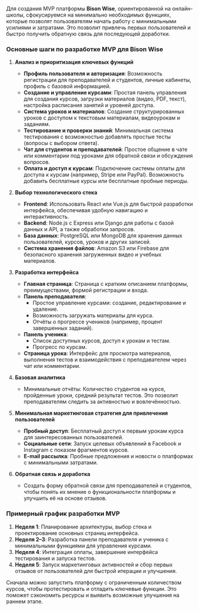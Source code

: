 Для создания MVP платформы **Bison Wise**, ориентированной на онлайн-школы, сфокусируемся на минимально необходимых функциях, которые позволят пользователям начать работу с минимальными усилиями и затратами. Это позволит привлечь первых пользователей и быстро получить обратную связь для последующей доработки. 

### Основные шаги по разработке MVP для Bison Wise

1. **Анализ и приоритизация ключевых функций**
   - **Профиль пользователя и авторизация**: Возможность регистрации для преподавателей и студентов, личные кабинеты, профиль с базовой информацией.
   - **Создание и управление курсами**: Простая панель управления для создания курсов, загрузки материалов (видео, PDF, текст), настройка расписания занятий и уровней доступа.
   - **Система уроков и материалов**: Создание структурированных уроков с доступом к текстовым материалам, видеоурокам и заданиям.
   - **Тестирование и проверки знаний**: Минимальная система тестирования с возможностью добавлять простые тесты (вопросы с выбором ответа).
   - **Чат для студентов и преподавателей**: Простое общение в чате или комментарии под уроками для обратной связи и обсуждения вопросов.
   - **Оплата и доступ к курсам**: Подключение системы оплаты для доступа к курсам (например, Stripe или PayPal). Возможность добавить бесплатные курсы или бесплатные пробные периоды.

2. **Выбор технологического стека**
   - **Frontend**: Использовать React или Vue.js для быстрой разработки интерфейса, обеспечивая удобную навигацию и интерактивность.
   - **Backend**: Node.js с Express или Django для работы с базой данных и API, а также обработки запросов.
   - **База данных**: PostgreSQL или MongoDB для хранения данных пользователей, курсов, уроков и других записей.
   - **Система хранения файлов**: Amazon S3 или Firebase для безопасного хранения загруженных видео и учебных материалов.

3. **Разработка интерфейса**
   - **Главная страница**: Страница с кратким описанием платформы, преимуществами, формой регистрации и входа.
   - **Панель преподавателя**:
     - Простое управление курсами: создание, редактирование и удаление.
     - Возможность загружать материалы для курса.
     - Отчёты о прогрессе учеников (например, процент завершенных заданий).
   - **Панель ученика**:
     - Список доступных курсов, доступ к урокам и тестам.
     - Прогресс по курсам.
   - **Страница урока**: Интерфейс для просмотра материалов, выполнения тестов и взаимодействия с преподавателем через чат или комментарии.

4. **Базовая аналитика**
   - Минимальные отчёты: Количество студентов на курсе, пройденные уроки, средний результат тестов. Это позволит преподавателям следить за активностью и вовлечённостью.

5. **Минимальная маркетинговая стратегия для привлечения пользователей**
   - **Пробный доступ**: Бесплатный доступ к первым урокам курса для заинтересованных пользователей.
   - **Социальные сети**: Запуск целевых объявлений в Facebook и Instagram с показом фрагментов курсов.
   - **E-mail рассылка**: Пробные предложения и новости о платформах с минимальными затратами.

6. **Обратная связь и доработка** 
   - Создать форму обратной связи для преподавателей и студентов, чтобы понять их мнение о функциональности платформы и улучшить её на основе отзывов.

### Примерный график разработки MVP
1. **Неделя 1**: Планирование архитектуры, выбор стека и проектирование основных страниц интерфейса.
2. **Неделя 2–3**: Разработка панели преподавателя и ученика с минимальными функциями для управления курсами.
3. **Неделя 4**: Интеграция оплаты, завершение интерфейса тестирования и запуска тестов.
4. **Неделя 5**: Запуск маркетинговых активностей и сбор первых отзывов от пользователей для быстрой итерации и улучшения.

Сначала можно запустить платформу с ограниченным количеством курсов, чтобы протестировать и отладить ключевые функции. Это поможет сэкономить ресурсы и выявить возможные улучшения на раннем этапе.